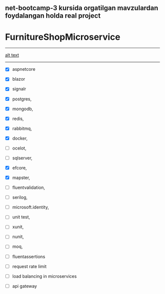 ## net-bootcamp-3 kursida orgatilgan mavzulardan foydalangan holda real project

# FurnitureShopMicroservice

***
[alt text](https://github.com/ilmhub-uz/FurnitureShopMicroservice/blob/master/Microservice.png?raw=true)
***

- [x] aspnetcore
- [x] blazor
- [x] signalr
- [x] postgres,
- [x] mongodb,
- [x] redis,
- [x] rabbitmq,
- [x] docker,
- [ ] ocelot,
- [ ] sqlserver,

- [x] efcore,
- [x] mapster,
- [ ] fluentvalidation,
- [ ] serilog,
- [ ] microsoft.identity,

- [ ] unit test,
- [ ] xunit,
- [ ] nunit,
- [ ] moq,
- [ ] fluentassertions 

- [ ] request rate limit
- [ ] load balancing in microservices 
- [ ] api gateway
